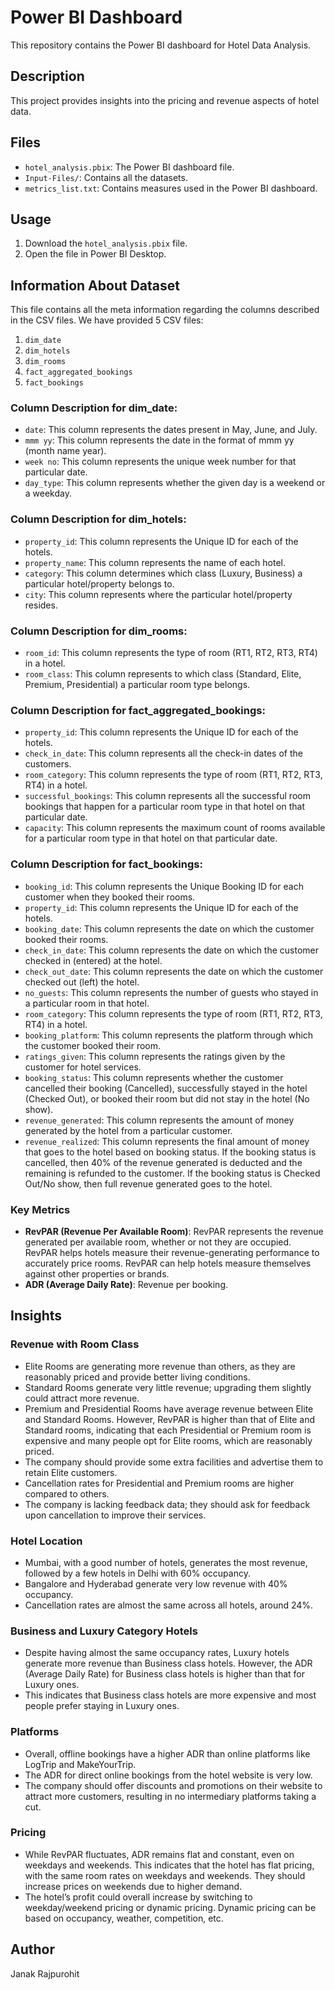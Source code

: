 # Power BI Dashboard

This repository contains the Power BI dashboard for Hotel Data Analysis.

## Description
This project provides insights into the pricing and revenue aspects of hotel data.

## Files
- `hotel_analysis.pbix`: The Power BI dashboard file.
- `Input-Files/`: Contains all the datasets.
- `metrics_list.txt`: Contains measures used in the Power BI dashboard.

## Usage
1. Download the `hotel_analysis.pbix` file.
2. Open the file in Power BI Desktop.

## Information About Dataset

This file contains all the meta information regarding the columns described in the CSV files. We have provided 5 CSV files:
1. `dim_date`
2. `dim_hotels`
3. `dim_rooms`
4. `fact_aggregated_bookings`
5. `fact_bookings`

### Column Description for dim_date:
- `date`: This column represents the dates present in May, June, and July.
- `mmm yy`: This column represents the date in the format of mmm yy (month name year).
- `week no`: This column represents the unique week number for that particular date.
- `day_type`: This column represents whether the given day is a weekend or a weekday.

### Column Description for dim_hotels:
- `property_id`: This column represents the Unique ID for each of the hotels.
- `property_name`: This column represents the name of each hotel.
- `category`: This column determines which class (Luxury, Business) a particular hotel/property belongs to.
- `city`: This column represents where the particular hotel/property resides.

### Column Description for dim_rooms:
- `room_id`: This column represents the type of room (RT1, RT2, RT3, RT4) in a hotel.
- `room_class`: This column represents to which class (Standard, Elite, Premium, Presidential) a particular room type belongs.

### Column Description for fact_aggregated_bookings:
- `property_id`: This column represents the Unique ID for each of the hotels.
- `check_in_date`: This column represents all the check-in dates of the customers.
- `room_category`: This column represents the type of room (RT1, RT2, RT3, RT4) in a hotel.
- `successful_bookings`: This column represents all the successful room bookings that happen for a particular room type in that hotel on that particular date.
- `capacity`: This column represents the maximum count of rooms available for a particular room type in that hotel on that particular date.

### Column Description for fact_bookings:
- `booking_id`: This column represents the Unique Booking ID for each customer when they booked their rooms.
- `property_id`: This column represents the Unique ID for each of the hotels.
- `booking_date`: This column represents the date on which the customer booked their rooms.
- `check_in_date`: This column represents the date on which the customer checked in (entered) at the hotel.
- `check_out_date`: This column represents the date on which the customer checked out (left) the hotel.
- `no_guests`: This column represents the number of guests who stayed in a particular room in that hotel.
- `room_category`: This column represents the type of room (RT1, RT2, RT3, RT4) in a hotel.
- `booking_platform`: This column represents the platform through which the customer booked their room.
- `ratings_given`: This column represents the ratings given by the customer for hotel services.
- `booking_status`: This column represents whether the customer cancelled their booking (Cancelled), successfully stayed in the hotel (Checked Out), or booked their room but did not stay in the hotel (No show).
- `revenue_generated`: This column represents the amount of money generated by the hotel from a particular customer.
- `revenue_realized`: This column represents the final amount of money that goes to the hotel based on booking status. If the booking status is cancelled, then 40% of the revenue generated is deducted and the remaining is refunded to the customer. If the booking status is Checked Out/No show, then full revenue generated goes to the hotel.

### Key Metrics
- **RevPAR (Revenue Per Available Room)**: RevPAR represents the revenue generated per available room, whether or not they are occupied. RevPAR helps hotels measure their revenue-generating performance to accurately price rooms. RevPAR can help hotels measure themselves against other properties or brands.
- **ADR (Average Daily Rate)**: Revenue per booking.

## Insights
### Revenue with Room Class
- Elite Rooms are generating more revenue than others, as they are reasonably priced and provide better living conditions.
- Standard Rooms generate very little revenue; upgrading them slightly could attract more revenue.
- Premium and Presidential Rooms have average revenue between Elite and Standard Rooms. However, RevPAR is higher than that of Elite and Standard rooms, indicating that each Presidential or Premium room is expensive and many people opt for Elite rooms, which are reasonably priced.
- The company should provide some extra facilities and advertise them to retain Elite customers.
- Cancellation rates for Presidential and Premium rooms are higher compared to others.
- The company is lacking feedback data; they should ask for feedback upon cancellation to improve their services.

### Hotel Location
- Mumbai, with a good number of hotels, generates the most revenue, followed by a few hotels in Delhi with 60% occupancy.
- Bangalore and Hyderabad generate very low revenue with 40% occupancy.
- Cancellation rates are almost the same across all hotels, around 24%.

### Business and Luxury Category Hotels
- Despite having almost the same occupancy rates, Luxury hotels generate more revenue than Business class hotels. However, the ADR (Average Daily Rate) for Business class hotels is higher than that for Luxury ones.
- This indicates that Business class hotels are more expensive and most people prefer staying in Luxury ones.

### Platforms
- Overall, offline bookings have a higher ADR than online platforms like LogTrip and MakeYourTrip.
- The ADR for direct online bookings from the hotel website is very low.
- The company should offer discounts and promotions on their website to attract more customers, resulting in no intermediary platforms taking a cut.

### Pricing
- While RevPAR fluctuates, ADR remains flat and constant, even on weekdays and weekends. This indicates that the hotel has flat pricing, with the same room rates on weekdays and weekends. They should increase prices on weekends due to higher demand.
- The hotel’s profit could overall increase by switching to weekday/weekend pricing or dynamic pricing. Dynamic pricing can be based on occupancy, weather, competition, etc.

## Author
Janak Rajpurohit

